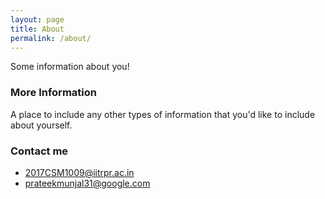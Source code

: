```yaml
---
layout: page
title: About
permalink: /about/
---
```


Some information about you!

### More Information

A place to include any other types of information that you'd like to include about yourself.

### Contact me

* [2017CSM1009@iitrpr.ac.in](mailto:2017CSM1009@iitrpr.ac.in)
* [prateekmunjal31@google.com](mailto:prateekmunjal31@google.com)